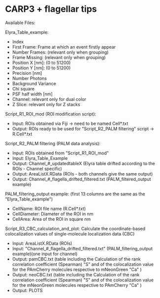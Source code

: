 # CARP3 + flagellar tips

Available Files:

Elyra_Table_example: 
- Index
- First Frame: Frame at which an event firstly appear
- Number Frames: (relevant only when grouping)
- Frame Missing: (relevant only when grouping)
- Position X [nm]: (0 to 51200)
- Position Y [nm]: (0 to 51200)
- Precision [nm]
- Number Photons
- Background Variance
- Chi square
- PSF half width [nm]
- Channel: relevant only for dual color
- Z Slice: relevant only for Z stacks 

Script_R1_ROI_mod (ROI modification script):
- Input: ROIs obtained via Fiji -> need to be named Cell*.txt
- Output: ROIs ready to be used for "Script_R2_PALM filtering" script -> R.Cell*.txt

Script_R2_PALM filtering (PALM data analysis):
- Input: ROIs obtained from "Script_R1_ROI_mod"
- Input: Elyra_Table_Example
- Output: Channel_#_updatedtableX (Elyra table drifted according to the ROIs - Channel specific)
- Output: AreaListX.RData (ROIs - both channels give the same output)
- Output: Channel_#_flagella_drifted_filtered.txt (PALM_filtered_output example)

PALM_filtering_output example: (first 13 columns are the same as the "Elyra_Table_example")
- CellName: ROI file name (R.Cell*.txt)
- CellDiameter: Diameter of the ROI in nm
- CellArea: Area of the ROI in square nm

Script_R3_CBC_calculation_and_plot: Calculate the coordinate-based colocalization values of single-molecule localization data (CBC)

- Input: AreaListX.RData (ROIs)
- Input: "Channel_#_flagella_drifted_filtered.txt" (PALM_filtering_output example)(one input for channel)
- Output: pamCBC.txt (table including the Calculation of the rank correlation coefficient (Spearman) "S" and of the colocalization value for the PAmCherry molecules respective to mNeonGreen "Ca" )
- Output: neoCBC.txt (table including the Calculation of the rank correlation coefficient (Spearman) "S" and of the colocalization value for the mNeonGreen molecules respective to PAmCherry "Ca" )
- Output: PLOTS

